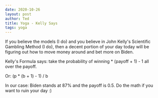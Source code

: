 ```yaml
---
date: 2020-10-26
layout: post
author: Ted
title: Yoga - Kelly Says
tags: yoga
---
```

If you believe the models (I do) and you believe in John Kelly's Scientific Gambling Method (I do), then a decent portion of your day today will be figuring out how to move money around and bet more on Biden. 

Kelly's Formula says: take the probability of winning * (payoff + 1)  - 1 all over the payoff.

Or: (p * (b + 1) - 1) / b

In our case: Biden stands at 87% and the payoff is 0.5. Do the math if you want to ruin your day :)